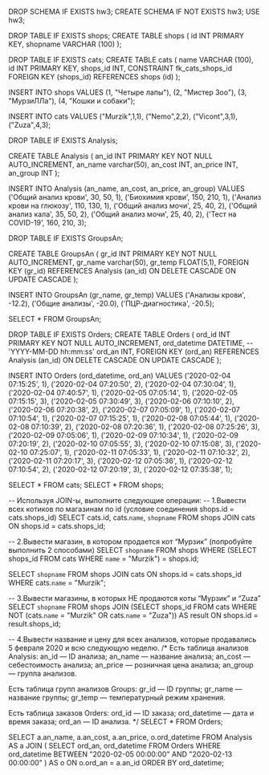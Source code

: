 DROP SCHEMA IF EXISTS hw3;
CREATE SCHEMA IF NOT EXISTS hw3;
USE hw3;

DROP TABLE IF EXISTS shops;
CREATE TABLE shops (
id INT PRIMARY KEY,
shopname VARCHAR (100)
);

DROP TABLE IF EXISTS cats;
CREATE TABLE cats (
name VARCHAR (100),
id INT PRIMARY KEY,
shops_id INT,
CONSTRAINT fk_cats_shops_id FOREIGN KEY (shops_id) REFERENCES shops (id)
);

INSERT INTO shops
VALUES
(1, "Четыре лапы"),
(2, "Мистер Зоо"),
(3, "МурзиЛЛа"),
(4, "Кошки и собаки");

INSERT INTO cats
VALUES
("Murzik",1,1),
("Nemo",2,2),
("Vicont",3,1),
("Zuza",4,3);

DROP TABLE IF EXISTS Analysis;

CREATE TABLE Analysis
(
an_id INT PRIMARY KEY NOT NULL AUTO_INCREMENT,
an_name varchar(50),
an_cost INT,
an_price INT,
an_group INT
);

INSERT INTO Analysis (an_name, an_cost, an_price, an_group)
VALUES
('Общий анализ крови', 30, 50, 1),
('Биохимия крови', 150, 210, 1),
('Анализ крови на глюкозу', 110, 130, 1),
('Общий анализ мочи', 25, 40, 2),
('Общий анализ кала', 35, 50, 2),
('Общий анализ мочи', 25, 40, 2),
('Тест на COVID-19', 160, 210, 3);

DROP TABLE IF EXISTS GroupsAn;

CREATE TABLE GroupsAn
(
gr_id INT PRIMARY KEY NOT NULL AUTO_INCREMENT,
gr_name varchar(50),
gr_temp FLOAT(5,1),
FOREIGN KEY (gr_id) REFERENCES Analysis (an_id)
ON DELETE CASCADE ON UPDATE CASCADE
);

INSERT INTO GroupsAn (gr_name, gr_temp)
VALUES
('Анализы крови', -12.2),
('Общие анализы', -20.0),
('ПЦР-диагностика', -20.5);

SELECT * FROM GroupsAn;

DROP TABLE IF EXISTS Orders;
CREATE TABLE Orders
(
ord_id INT PRIMARY KEY NOT NULL AUTO_INCREMENT,
ord_datetime DATETIME, -- 'YYYY-MM-DD hh:mm:ss'
ord_an INT,
FOREIGN KEY (ord_an) REFERENCES Analysis (an_id)
ON DELETE CASCADE ON UPDATE CASCADE
);

INSERT INTO Orders (ord_datetime, ord_an)
VALUES
('2020-02-04 07:15:25', 1),
('2020-02-04 07:20:50', 2),
('2020-02-04 07:30:04', 1),
('2020-02-04 07:40:57', 1),
('2020-02-05 07:05:14', 1),
('2020-02-05 07:15:15', 3),
('2020-02-05 07:30:49', 3),
('2020-02-06 07:10:10', 2),
('2020-02-06 07:20:38', 2),
('2020-02-07 07:05:09', 1),
('2020-02-07 07:10:54', 1),
('2020-02-07 07:15:25', 1),
('2020-02-08 07:05:44', 1),
('2020-02-08 07:10:39', 2),
('2020-02-08 07:20:36', 1),
('2020-02-08 07:25:26', 3),
('2020-02-09 07:05:06', 1),
('2020-02-09 07:10:34', 1),
('2020-02-09 07:20:19', 2),
('2020-02-10 07:05:55', 3),
('2020-02-10 07:15:08', 3),
('2020-02-10 07:25:07', 1),
('2020-02-11 07:05:33', 1),
('2020-02-11 07:10:32', 2),
('2020-02-11 07:20:17', 3),
('2020-02-12 07:05:36', 1),
('2020-02-12 07:10:54', 2),
('2020-02-12 07:20:19', 3),
('2020-02-12 07:35:38', 1);

SELECT * FROM cats;
SELECT * FROM shops;

-- Используя JOIN-ы, выполните следующие операции:
-- 1.Вывести всех котиков по магазинам по id (условие соединения shops.id = cats.shops_id)
SELECT cats.id, cats.`name`, `shopname` 
FROM shops
JOIN cats
ON shops.id = cats.shops_id;

-- 2.Вывести магазин, в котором продается кот “Мурзик” (попробуйте выполнить 2 способами)
SELECT `shopname`
FROM shops
WHERE (SELECT shops_id FROM cats WHERE `name` = "Murzik") = shops.id;

SELECT `shopname`
FROM shops
JOIN cats
ON shops.id = cats.shops_id
WHERE cats.`name` = "Murzik";

-- 3.Вывести магазины, в которых НЕ продаются коты “Мурзик” и “Zuza”
SELECT `shopname`
FROM shops
JOIN (SELECT shops_id FROM cats WHERE NOT (cats.`name` = "Murzik" OR cats.`name` = "Zuza")) AS result
ON shops.id = result.shops_id;

-- 4.Вывести название и цену для всех анализов, которые продавались 5 февраля 2020 и всю следующую неделю.
/*
Есть таблица анализов Analysis:
an_id — ID анализа;
an_name — название анализа;
an_cost — себестоимость анализа;
an_price — розничная цена анализа;
an_group — группа анализов.

Есть таблица групп анализов Groups:
gr_id — ID группы;
gr_name — название группы;
gr_temp — температурный режим хранения.

Есть таблица заказов Orders:
ord_id — ID заказа;
ord_datetime — дата и время заказа;
ord_an — ID анализа.
*/
SELECT * FROM Orders;

SELECT a.an_name, a.an_cost, a.an_price, o.ord_datetime
FROM Analysis AS a
JOIN 
(
SELECT ord_an, ord_datetime
FROM Orders 
WHERE ord_datetime BETWEEN "2020-02-05 00:00:00" AND "2020-02-13 00:00:00"
) AS o
ON o.ord_an = a.an_id
ORDER BY ord_datetime;

